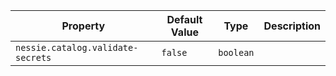| Property | Default Value | Type | Description |
|----------|---------------|------|-------------|
| `nessie.catalog.validate-secrets` | `false` | `boolean` |  |
